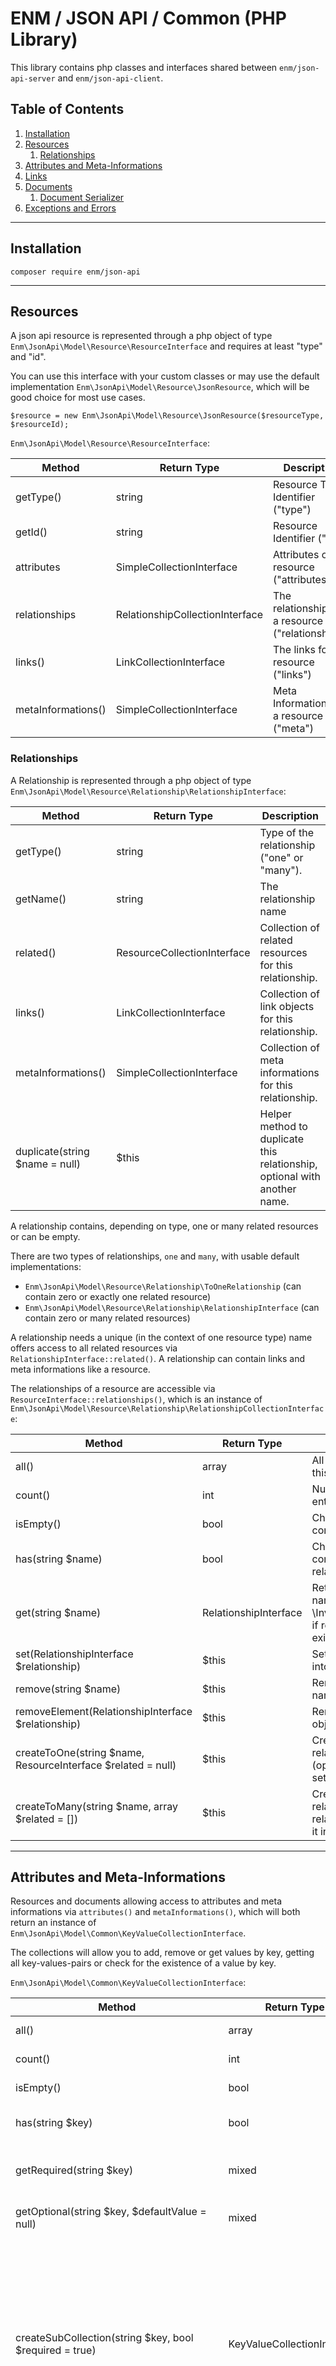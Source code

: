 ENM / JSON API / Common (PHP Library)
=====================================
This library contains php classes and interfaces shared between `enm/json-api-server` and `enm/json-api-client`.

## Table of Contents

1. [Installation](#markdown-header-installation)
1. [Resources](#markdown-header-resources)
    1. [Relationships](#markdown-header-relationships)
1. [Attributes and Meta-Informations](#markdown-header-attributes-and-meta-informations)
1. [Links](#markdown-header-links)
1. [Documents](#markdown-header-documents)
    1. [Document Serializer](#markdown-header-document-serializer)
1. [Exceptions and Errors](#markdown-header-exceptions-and-errors)
    
*****

## Installation

    composer require enm/json-api

*****

## Resources
A json api resource is represented through a php object of type `Enm\JsonApi\Model\Resource\ResourceInterface` and requires at least "type" and "id".

You can use this interface with your custom classes or may use the default implementation `Enm\JsonApi\Model\Resource\JsonResource`, which will be good choice for most use cases.

    $resource = new Enm\JsonApi\Model\Resource\JsonResource($resourceType, $resourceId);
    

`Enm\JsonApi\Model\Resource\ResourceInterface`:

| Method             | Return Type                     | Description                                       |
|--------------------|---------------------------------|---------------------------------------------------|
| getType()          | string                          | Resource Type Identifier ("type")                 |
| getId()            | string                          | Resource Identifier ("id")                        |
| attributes         | SimpleCollectionInterface       | Attributes of the resource ("attributes")         |
| relationships      | RelationshipCollectionInterface | The relationships of a resource ("relationships") |
| links()            | LinkCollectionInterface         | The links for a resource ("links")                |
| metaInformations() | SimpleCollectionInterface       | Meta Informations for a resource ("meta")         |

### Relationships
A Relationship is represented through a php object of type `Enm\JsonApi\Model\Resource\Relationship\RelationshipInterface`:

| Method                         | Return Type                 | Description                                                               |
|--------------------------------|-----------------------------|---------------------------------------------------------------------------|
| getType()                      | string                      | Type of the relationship ("one" or "many").                               |
| getName()                      | string                      | The relationship name                                                     |
| related()                      | ResourceCollectionInterface | Collection of related resources for this relationship.                    |
| links()                        | LinkCollectionInterface     | Collection of link objects for this relationship.                         |
| metaInformations()             | SimpleCollectionInterface   | Collection of meta informations for this relationship.                    |
| duplicate(string $name = null) | $this                       | Helper method to duplicate this relationship, optional with another name. |

A relationship contains, depending on type, one or many related resources or can be empty.

There are two types of relationships, `one` and `many`, with usable default implementations:

* `Enm\JsonApi\Model\Resource\Relationship\ToOneRelationship` (can contain zero or exactly one related resource)
* `Enm\JsonApi\Model\Resource\Relationship\RelationshipInterface` (can contain zero or many related resources)

A relationship needs a unique (in the context of one resource type) name offers access to all related resources via `RelationshipInterface::related()`.
A relationship can contain links and meta informations like a resource.

The relationships of a resource are accessible via `ResourceInterface::relationships()`, which is an instance of `Enm\JsonApi\Model\Resource\Relationship\RelationshipCollectionInterface`:

| Method                                                       | Return Type           | Description                                                                                            |
|--------------------------------------------------------------|-----------------------|--------------------------------------------------------------------------------------------------------|
| all()                                                        | array                 | All relationship objects of this collection.                                                           |
| count()                                                      | int                   | Number of collection entries.                                                                          |
| isEmpty()                                                    | bool                  | Checks if the collection contains any elements.                                                        |
| has(string $name)                                            | bool                  | Checks if the collection contains a special relationship.                                              |
| get(string $name)                                            | RelationshipInterface | Returns a relationship by name or throws an \InvalidArgumentException if relationship does not exists. |
| set(RelationshipInterface $relationship)                     | $this                 | Set a relationship object into the collection.                                                         |
| remove(string $name)                                         | $this                 | Remove a relationship by name from the collection.                                                     |
| removeElement(RelationshipInterface $relationship)           | $this                 | Remove a relationship object from the collection.                                                      |
| createToOne(string $name, ResourceInterface $related = null) | $this                 | Create a new to-one-relationship with name and (optional) resource and set it into the collection.     |
| createToMany(string $name, array $related = [])              | $this                 | Create a new to-many-relationship with name an related resources and set it into the collection.       |

*****

## Attributes and Meta-Informations
Resources and documents allowing access to attributes and meta informations via `attributes()` and `metaInformations()`,
which will both return an instance of `Enm\JsonApi\Model\Common\KeyValueCollectionInterface`.

The collections will allow you to add, remove or get values by key, getting all key-values-pairs or check for the existence of a value by key.

`Enm\JsonApi\Model\Common\KeyValueCollectionInterface`:

| Method                                                                         | Return Type                 | Description                                                                                                                                                                                                                                                                                                                                                                                                |
|--------------------------------------------------------------------------------|-----------------------------|------------------------------------------------------------------------------------------------------------------------------------------------------------------------------------------------------------------------------------------------------------------------------------------------------------------------------------------------------------------------------------------------------------|
| all()                                                                          | array                       | All elements as key-value-array.                                                                                                                                                                                                                                                                                                                                                                           |
| count()                                                                        | int                         | Number of collection entries.                                                                                                                                                                                                                                                                                                                                                                              |
| isEmpty()                                                                      | bool                        | Checks if the collection contains any elements.                                                                                                                                                                                                                                                                                                                                                            |
| has(string $key)                                                               | bool                        | Checks if the collection contains a special element.                                                                                                                                                                                                                                                                                                                                                       |
| getRequired(string $key)                                                       | mixed                       | Returns an element or throws an \InvalidArgumentException if element does not exists.                                                                                                                                                                                                                                                                                                                      |
| getOptional(string $key, $defaultValue = null)                                 | mixed                       | Returns an element or the defined default value if element does not exists.                                                                                                                                                                                                                                                                                                                                |
| createSubCollection(string $key, bool $required = true)                        | KeyValueCollectionInterface | Creates a new collection for a collection element. If required and element does not exists, an \InvalidArgumentException will be thrown. If the element exists but is not an array an \InvalidArgumentException will be thrown.  ATTENTION: If you want to store changed value of the sub collection under the parent collections original key you have to call: `$collection->set($key, $subCollection);` |
| merge(array $data, bool $overwrite = true)                                     | $this                       | Merges the given array into the current collection. If overwrite is set to true (default) existing values are overwritten by the new values, otherwise they will be ignored.                                                                                                                                                                                                                               |
| mergeCollection(SimpleCollectionInterface $collection, bool $overwrite = true) | $this                       | Merges the given collection into the current one. If overwrite is set to true (default) existing values are overwritten by the new values, otherwise they will be ignored.                                                                                                                                                                                                                                 |
| set(string $key, $value)                                                       | $this                       | Set a key-value-pair into the collection.                                                                                                                                                                                                                                                                                                                                                                  |
| remove(string $key)                                                            | $this                       | Remove an element by key from the collection.                                                                                                                                                                                                                                                                                                                                                              |

*****

## Links
Links for a resource or document are grouped through an object of type `Enm\JsonApi\Model\Resource\Link\LinkCollectionInterface`.

| Method                             | Return Type   | Description                                                                                    |
|------------------------------------|---------------|------------------------------------------------------------------------------------------------|
| all()                              | array         | All link objects of this collection.                                                           |
| count()                            | int           | Number of collection entries.                                                                  |
| isEmpty()                          | bool          | Checks if the collection contains any elements.                                                |
| has(string $name)                  | bool          | Checks if the collection contains a special link.                                              |
| get(string $name)                  | LinkInterface | Returns a link by name or throws an \InvalidArgumentException if relationship does not exists. |
| set(LinkInterface $link)           | $this         | Set a link object into the collection.                                                         |
| remove(string $name)               | $this         | Remove a link by name from the collection.                                                     |
| removeElement(LinkInterface $link) | $this         | Remove a link object from the collection.                                                      |

A link it self is an object of type `Enm\JsonApi\Model\Resource\Link\LinkInterface`. 

| Method                         | Return Type               | Description                                                       |
|--------------------------------|---------------------------|-------------------------------------------------------------------|
| getName()                      | string                    | The link name.                                                    |
| getHref()                      | string                    | The link target.                                                  |
| metaInformations()             | SimpleCollectionInterface | Collection of meta informations for this link.                    |
| duplicate(string $name = null) | $this                     | Helper method to duplicate this linl, optional with another name. |

There is a default implementation for most use cases: `Enm\JsonApi\Model\Resource\Link\Link`.

*****

## Documents
Document are the root objects for a request/response.

A document contains "data" (the resources) and can contain meta informations, errors and links.

For standard use cases there is no need to access and modify a document directly, but if needed (for example with pagination), it can be accessed and modified through events.

### Document Serializer
The document serializer (a class implementing `Enm\JsonApi\Serializer\DocumentSerializerInterface`) is responsible for turning
document objects (and their resources) into a php array in json api structure which can be json_encoded and returned as response. 
In nearly every use case the default serializer should be used, but, if needed, it's possible to use a custom serializer. 

*****

## Exceptions and Errors
Exceptions should turned into instances of `Enm\JsonApi\Model\Error\ErrorInterface` to handle it json api like.

The simplest way is to use the default implementation `Enm\JsonApi\Model\Error\Error`, which offers a static method to create an 
error object from an exception.

    Enm\JsonApi\Model\Error\Error::createFromException(new \Exception());

The following Exception are available to be handled including the correct http status code:

* `Enm\JsonApi\Exception\Exception`: For general server errors
* `Enm\JsonApi\Exception\InvalidRequestException`: For client (request) errors
* `Enm\JsonApi\Exception\ResourceNotFoundException`: For 404 errors on a concrete resource
* `Enm\JsonApi\Exception\UnsupportedMediaTypeException`: For invalid content type header
* `Enm\JsonApi\Exception\UnsupportedTypeException`: For 404 errors on a resource list
* `Enm\JsonApi\Exception\NotAllowedException`: For 403 errors
* `Enm\JsonApi\Exception\HttpException`: For custom http status codes
